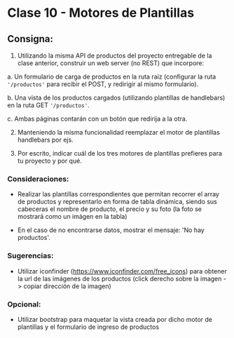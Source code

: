 # Clase 10 - Motores de Plantillas

## Consigna:
1. Utilizando la misma API de productos del proyecto entregable de la clase anterior, construir un web server (no REST) que incorpore:

a. Un formulario de carga de productos en la ruta raíz (configurar la ruta `'/productos'` para recibir el POST, y redirigir al mismo formulario).


b. Una vista de los productos cargados (utilizando plantillas de handlebars) en la ruta GET `'/productos'`.


c. Ambas páginas contarán con un botón que redirija a la otra.

2. Manteniendo la misma funcionalidad reemplazar el motor de plantillas handlebars por ejs.

3. Por escrito, indicar cuál de los tres motores de plantillas prefieres para tu proyecto y por qué.

### Consideraciones:

- Realizar las plantillas correspondientes que permitan recorrer el array de productos y representarlo en forma de tabla dinámica, siendo sus cabeceras el nombre de producto, el precio y su foto (la foto se mostrará como un imágen en la tabla)

- En el caso de no encontrarse datos, mostrar el mensaje: 'No hay productos'.

### Sugerencias:

- Utilizar iconfinder (https://www.iconfinder.com/free_icons) para obtener la url de las imágenes de los productos (click derecho sobre la imagen -> copiar dirección de la imagen)

### Opcional:

- Utilizar bootstrap para maquetar la vista creada por dicho motor de plantillas y el formulario de ingreso de productos
